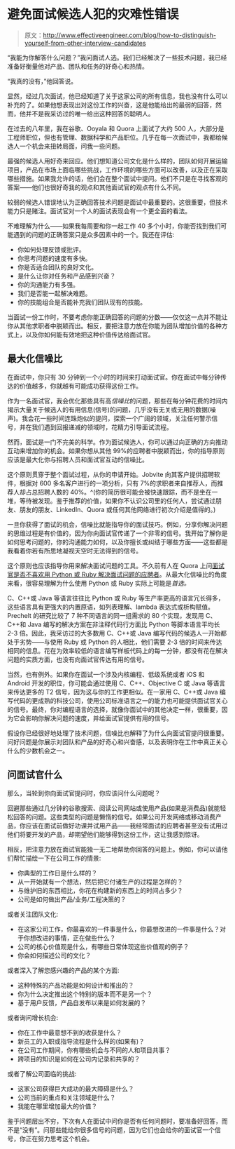 # 避免面试候选人犯的灾难性错误

> 原文：<http://www.effectiveengineer.com/blog/how-to-distinguish-yourself-from-other-interview-candidates>

“我能为你解答什么问题？”我问面试人选。我们已经解决了一些技术问题，我已经准备好衡量他对产品、团队和任务的好奇心和热情。

“我真的没有，”他回答说。

显然，经过几次面试，他已经知道了关于这家公司的所有信息，我也没有什么可以补充的了。如果他想表现出对这份工作的兴奋，这是他能给出的最弱的回答，然而，他并不是我采访过的唯一给出这种回答的聪明人。

在过去的八年里，我在谷歌、Ooyala 和 Quora 上面试了大约 500 人，大部分是工程师职位，但也有管理、数据科学和产品职位。几乎在每一次面试中，我都给候选人一个机会来扭转局面，问我一些问题。

最强的候选人用好奇来回应。他们想知道公司文化是什么样的，团队如何开展运输项目，产品在市场上面临哪些挑战，工作环境的哪些方面可以改善，以及正在采取哪些措施。如果我允许的话，他们会在整个面试中提问。他们不只是在寻找客观的答案——他们也很好奇我的观点和其他面试官的观点有什么不同。

较弱的候选人错误地认为正确回答技术问题是面试中最重要的。这很重要，但技术能力只是赌注。面试官对一个人的面试表现会有一个更全面的看法。

不难理解为什么——如果我每周要和你一起工作 40 多个小时，你能否找到我们可能遇到的问题的正确答案只是众多因素中的一个。我还在评估:

*   你如何处理反馈或批评。
*   你思考问题的速度有多快。
*   你是否适合团队的良好文化。
*   是什么让你对任务和产品感到兴奋？
*   你的沟通能力有多强。
*   我们是否能一起解决难题。
*   你的技能组合是否能补充我们团队现有的技能。

当面试一份工作时，不要考虑你能正确回答的问题的分数——仅仅这一点并不能让你从其他求职者中脱颖而出。相反，要把注意力放在你能为团队增加价值的各种方式上，以及你如何能有效地把这种价值传达给面试官。

## 最大化信噪比

在面试中，你只有 30 分钟到一个小时的时间来打动面试官。你在面试中每分钟传达的价值越多，你就越有可能成功获得这份工作。

作为一名面试官，我会优化那些具有高*信噪比*的问题，那些在每分钟花费的时间内揭示大量关于候选人的有用信息(信号)的问题，几乎没有无关或无用的数据(噪声)。我会花一些时间连珠炮似的提问，探索一个广阔的领域，关注任何警示信号，并在我们遇到回报递减的领域时，花精力引导面试流程。

然而，面试是一门不完美的科学。作为面试候选人，你可以通过向正确的方向推动互动来增加你的机会。如果你想从其他 99%的应聘者中脱颖而出，你的指导原则应该是最大化你与招聘人员和面试官互动的信噪比。

这个原则贯穿于整个面试过程，从你的申请开始。Jobvite 向其客户提供招聘软件，根据对 600 多名客户进行的一项分析，只有 7%的求职者来自推荐人，而推荐人却占总招聘人数的 40%。^(你的简历很可能会被快速跟踪，而不是坐在一堆，等待被发现。鉴于推荐的价值，如果你不认识公司里的任何人，尝试通过朋友、朋友的朋友、LinkedIn、Quora 或任何其他网络进行初次介绍是值得的。)

一旦你获得了面试的机会，信噪比就能指导你的面试技巧。例如，分享你解决问题的思维过程是有价值的，因为你向面试官传递了一个非零的信号。我开始了解你是如何思考问题的，你的沟通能力如何，以及你擅长或纠结于哪些方面——这些都是我看着你若有所思地凝视天空时无法得到的信号。

这个原则也应该指导你用来解决面试问题的工具。不久前有人在 Quora 上问[面试官是否不喜欢用 Python 或 Ruby 解决面试问题的应聘者](https://www.quora.com/Do-interviewers-frown-at-potential-hires-when-they-use-Ruby-or-Python-to-solve-an-interview-question?share=1)。从最大化信噪比的角度来看，很容易理解为什么使用 Python 或 Ruby 实际上可能是*首选。*

C、C++或 Java 等语言往往比 Python 或 Ruby 等生产率更高的语言冗长得多，这些语言具有更强大的内置原语，如列表理解、lambda 表达式或析构赋值。Prechelt 的研究比较了 7 种不同语言的同一组需求的 80 个实现，发现用 C、C++和 Java 编写的解决方案在非注释代码行方面比 Python 等脚本语言平均长 2-3 倍。因此，我采访过的大多数用 C、C++或 Java 编写代码的候选人一开始都处于劣势——与使用 Ruby 或 Python 的人相比，他们需要 2-3 倍的时间来传达相同的信息。花在为效率较低的语言编写样板代码上的每一分钟，都没有花在解决问题的实质方面，也没有向面试官传达有用的信号。

当然，也有例外。如果你在面试一个涉及内核编程、低级系统或者 iOS 和 Android 开发的职位，你可能会通过使用 C、C++、Objective C 或 Java 等语言来传达更多的 T2 信号，因为这与你的工作更相似。在一家用 C、C++或 Java 编写代码的更成熟的科技公司，使用公司标准语言之一的能力也可能提供面试官关心的信号。最终，你对编程语言的选择，就像你面试中的其他决定一样，很重要，因为它会影响你解决问题的速度，并给面试官提供有用的信号。

假设你已经很好地处理了技术问题，信噪比也解释了为什么向面试官提问很重要。问好问题是你展示对团队和产品的好奇心和兴奋感，以及表明你在工作中真正关心什么的少数机会之一。

## 问面试官什么

那么，当轮到你向面试官提问时，你应该问什么问题呢？

回避那些通过几分钟的谷歌搜索、阅读公司网站或使用产品(如果是消费品)就能轻松回答的问题。这些类型的问题是懒惰的信号。如果公司开发网络或移动消费产品，你应该在面试前做好功课并试用产品——我经常面试的应聘者甚至没有试用过他们将要开发的产品，却期望他们能够得到这份工作，这让我感到惊讶。

相反，把注意力放在面试官能独一无二地帮助你回答的问题上。例如，你可以请他们帮忙描绘一下在公司工作的情景:

*   你典型的工作日是什么样的？
*   从一开始就有一个想法，然后把它付诸生产的过程是怎样的？
*   与维护旧的东西相比，你花在构建新的东西上的时间占多少？
*   公司是如何做出产品/业务/工程决策的？

或者关注团队文化:

*   在这家公司工作，你最喜欢的一件事是什么，你最想改进的一件事是什么？对于你想改进的事情，正在做些什么？
*   公司的核心价值观是什么，有哪些日常体现这些价值观的例子？
*   你会如何描述公司的文化？

或者深入了解您感兴趣的产品的某个方面:

*   这种特殊的产品功能是如何设计和推出的？
*   你为什么决定推出这个特别的版本而不是另一个？
*   基于用户反馈，产品自发布以来是如何发展的？

或者询问增长机会:

*   你在工作中最意想不到的收获是什么？
*   新员工的入职或指导流程是什么样的(如果有)？
*   在公司工作期间，你有哪些机会与不同的人和项目共事？
*   跨项目的知识是如何在公司内记录和共享的？

或者了解公司面临的挑战:

*   这家公司获得巨大成功的最大障碍是什么？
*   公司当前的重点和关注领域是什么？
*   我能在哪里增加最大的价值？

鉴于问题层出不穷，下次有人在面试中问你是否有任何问题时，要准备好回答，而不是“没有”。问那些能给你很多信号的问题，因为它们也会给你的面试官一个信号，你正在努力思考这个机会。